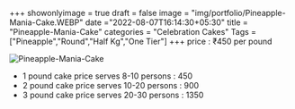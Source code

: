 +++
showonlyimage = true
draft = false
image = "img/portfolio/Pineapple-Mania-Cake.WEBP"
date ="2022-08-07T16:14:30+05:30"
title = "Pineapple-Mania-Cake"
categories = "Celebration Cakes"
Tags = ["Pineapple","Round","Half Kg","One Tier"]
+++
price : ₹450 per pound
<!--more-->
![Pineapple-Mania-Cake](/img/portfolio/Pineapple-Mania-Cake.WEBP)
* 1 pound cake price serves 8-10 persons : 450
* 2 pound cake price serves 10-20 persons : 900
* 3 pound cake price serves 20-30 persons : 1350
